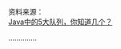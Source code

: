 资料来源：<br/>
[Java中的5大队列，你知道几个？](https://www.toutiao.com/article/6886612634859536900/?log_from=ac58831c58baa_1650432268817)<br/>


..............